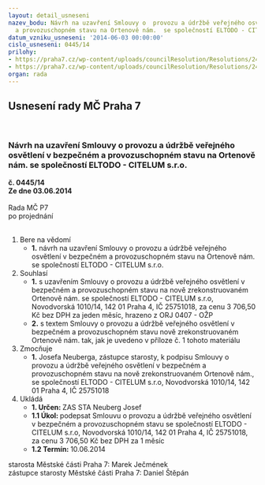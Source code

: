 ```yaml
---
layout: detail_usneseni
nazev_bodu: Návrh na uzavření Smlouvy o  provozu a údržbě veřejného osvětlení v bezpečném
  a provozuschopném stavu na Ortenově nám.  se společností ELTODO - CITELUM s.r.o.
datum_vzniku_usneseni: '2014-06-03 00:00:00'
cislo_usneseni: 0445/14
prilohy:
- https://praha7.cz/wp-content/uploads/councilResolution/Resolutions/24936/29-14-priloha_1_eltodoortenovo.doc
- https://praha7.cz/wp-content/uploads/councilResolution/Resolutions/24936/29-14-priloha_2_eltodoortenovo.pdf
organ: rada
---
```

<div id="ucUsn_pList" class="usn">
	<span><h2>Usnesení rady MČ Praha 7 </h2>
<br></span><div class="standBody">
<span><h3>Návrh na uzavření Smlouvy o  provozu a údržbě veřejného osvětlení v bezpečném a provozuschopném stavu na Ortenově nám.  se společností ELTODO - CITELUM s.r.o.</h3></span><div class="center">
		<strong>č. 0445/14</strong><br>
	</div>
<div class="center">
		<strong>Ze dne 03.06.2014</strong><br><br>
	</div>Rada MČ P7<br> po projednání<br><br><ol>
<li>Bere na vědomí<ul><li>
<strong>1.</strong> návrh na uzavření Smlouvy o  provozu a údržbě veřejného osvětlení v bezpečném a provozuschopném stavu na Ortenově nám.  se společností ELTODO - CITELUM s.r.o.</li></ul>
</li>
<li>Souhlasí<ul>
<li>
<strong>1.</strong> s uzavřením Smlouvy  o  provozu a údržbě veřejného osvětlení v bezpečném a provozuschopném stavu na nově zrekonstruovaném Ortenově nám. se společností ELTODO - CITELUM s.r.o, Novodvorská 1010/14, 142 01 Praha 4, IČ 25751018, za cenu 3 706,50 Kč bez DPH za jeden měsíc, hrazeno z ORJ 0407 - OŽP</li>
<li>
<strong>2.</strong> s textem Smlouvy  o  provozu a údržbě veřejného osvětlení v bezpečném a provozuschopném stavu nově zrekonstruovaném Ortenově nám. tak, jak je uvedeno v příloze č. 1 tohoto materiálu</li>
</ul>
</li>
<li>Zmocňuje<ul><li>
<strong>1.</strong> Josefa Neuberga, zástupce starosty, k podpisu Smlouvy  o  provozu a údržbě veřejného osvětlení v bezpečném a provozuschopném stavu na nově zrekonstruovaném Ortenově nám., se společností ELTODO - CITELUM s.r.o, Novodvorská 1010/14, 142 01 Praha 4, IČ 25751018</li></ul>
</li>
<li>Ukládá<ul>
<li>
<strong>1. Určen: </strong>ZAS STA Neuberg Josef</li>
<li>
<strong>1.1 Úkol: </strong>podepsat Smlouvu o  provozu a údržbě veřejného osvětlení v bezpečném a provozuschopném stavu se společností ELTODO - CITELUM s.r.o, Novodvorská 1010/14, 142 01 Praha 4, IČ 25751018,  za cenu 3 706,50 Kč bez DPH za 1 měsíc</li>
<li>
<strong>1.2 Termín: </strong>10.06.2014</li>
</ul>
</li>
</ol>starosta Městské části Praha 7: Marek Ječmének<br>zástupce starosty Městské části Praha 7: Daniel Štěpán 
</div>
</div>